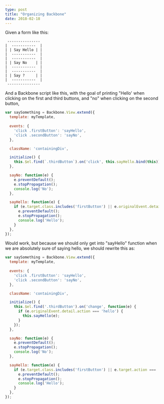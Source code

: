 ```yaml
---
type: post
title: "Organizing Backbone"
date: 2018-02-18
---
```


Given a form like this:
```
 ---------------
|  -----------  |
| | Say Hello | |
|  -----------  |
|  -----------  |
| | Say No    | |
|  -----------  |
|  -----------  |
| | Say ?     | |
|  -----------  |
 ---------------
```

And a Backbone script like this, with the goal of printing "Hello' when clicking on the first and third buttons,
and "no" when clicking on the second button,
```js
var saySomething = Backbone.View.extend({
  template: myTemplate,
  
  events: {
    'click .firstButton': 'sayHello',
    'click .secondButton': 'sayNo',
  },

  className: 'containingDiv',

  initialize() {
    this.$el.find(`.thirdButton`).on('click', this.sayHello.bind(this));
  },

  sayNo: function(e) {
    e.preventDefault();
    e.stopPropagation();
    console.log('No');
  },

  sayHello: function(e) {
    if (e.target.class.includes('firstButton') || e.originalEvent.detail.action === 'hello') {
      e.preventDefault();
      e.stopPropagation();
      console.log('Hello');
    }
  },
});
```
Would work, but because we should only get into "sayHello" function when we are absolutely sure 
of saying hello, we should rewrite this as:

```js
var saySomething = Backbone.View.extend({
  template: myTemplate,
  
  events: {
    'click .firstButton': 'sayHello',
    'click .secondButton': 'sayNo',
  },

  className: 'containingDiv',

  initialize() {
    this.$el.find('.thirdButton').on('change', function(e) {
      if (e.originalEvent.detail.action === 'hello') {
        this.sayHello(e);
      }
    });
  },

  sayNo: function(e) {
    e.preventDefault();
    e.stopPropagation();
    console.log('No');
  },

  sayHello: function(e) {
    if (e.target.class.includes('firstButton') || e.target.action === 'hello') {
      e.preventDefault();
      e.stopPropagation();
      console.log('Hello');
    }
  },
});
```

